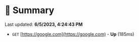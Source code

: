 # 📖 Summary
Last updated: **6/5/2023, 4:24:43 PM**

- `GET` [https://google.com](https://google.com) - **Up** (185ms)
